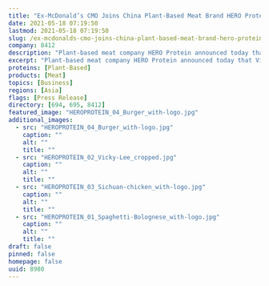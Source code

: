```yaml
---
title: "Ex-McDonald’s CMO Joins China Plant-Based Meat Brand HERO Protein"
date: 2021-05-18 07:19:50
lastmod: 2021-05-18 07:19:50
slug: /ex-mcdonalds-cmo-joins-china-plant-based-meat-brand-hero-protein
company: 8412
description: "Plant-based meat company HERO Protein announced today that Vicky Lee, former CMO of McDonald’s Taiwan and former Group Vice President at major restaurant brand Xiabu Xiabu, has joined as CEO to help accelerate the company’s growth."
excerpt: "Plant-based meat company HERO Protein announced today that Vicky Lee, former CMO of McDonald’s Taiwan and former Group Vice President at major restaurant brand Xiabu Xiabu, has joined as CEO to help accelerate the company’s growth."
proteins: [Plant-Based]
products: [Meat]
topics: [Business]
regions: [Asia]
flags: [Press Release]
directory: [694, 695, 8412]
featured_image: "HEROPROTEIN_04_Burger_with-logo.jpg"
additional_images:
  - src: "HEROPROTEIN_04_Burger_with-logo.jpg"
    caption: ""
    alt: ""
    title: ""
  - src: "HEROPROTEIN_02_Vicky-Lee_cropped.jpg"
    caption: ""
    alt: ""
    title: ""
  - src: "HEROPROTEIN_03_Sichuan-chicken_with-logo.jpg"
    caption: ""
    alt: ""
    title: ""
  - src: "HEROPROTEIN_01_Spaghetti-Bolognese_with-logo.jpg"
    caption: ""
    alt: ""
    title: ""
draft: false
pinned: false
homepage: false
uuid: 8980
---
```

